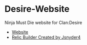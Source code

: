 # Desire-Website
Ninja Must Die website for Clan:Desire


* [Website](https://ray-saleh.github.io/Desire-Website/)
* [Relic Builder Created by Jsnyder4](https://jsnyder4.github.io/nmd-relics/)


